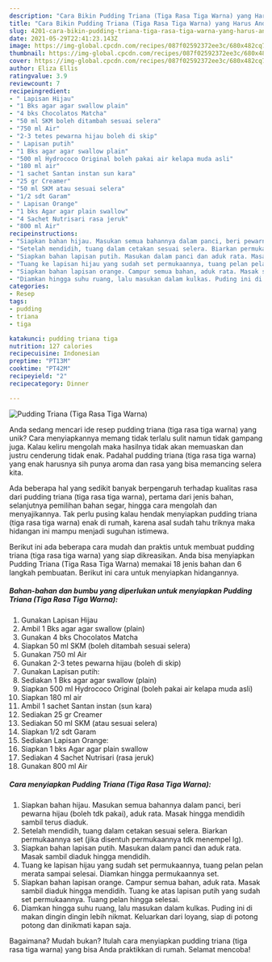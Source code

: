 ```yaml
---
description: "Cara Bikin Pudding Triana (Tiga Rasa Tiga Warna) yang Harus Anda Coba"
title: "Cara Bikin Pudding Triana (Tiga Rasa Tiga Warna) yang Harus Anda Coba"
slug: 4201-cara-bikin-pudding-triana-tiga-rasa-tiga-warna-yang-harus-anda-coba
date: 2021-05-29T22:41:23.143Z
image: https://img-global.cpcdn.com/recipes/087f02592372ee3c/680x482cq70/pudding-triana-tiga-rasa-tiga-warna-foto-resep-utama.jpg
thumbnail: https://img-global.cpcdn.com/recipes/087f02592372ee3c/680x482cq70/pudding-triana-tiga-rasa-tiga-warna-foto-resep-utama.jpg
cover: https://img-global.cpcdn.com/recipes/087f02592372ee3c/680x482cq70/pudding-triana-tiga-rasa-tiga-warna-foto-resep-utama.jpg
author: Eliza Ellis
ratingvalue: 3.9
reviewcount: 7
recipeingredient:
- " Lapisan Hijau"
- "1 Bks agar agar swallow plain"
- "4 bks Chocolatos Matcha"
- "50 ml SKM boleh ditambah sesuai selera"
- "750 ml Air"
- "2-3 tetes pewarna hijau boleh di skip"
- " Lapisan putih"
- "1 Bks agar agar swallow plain"
- "500 ml Hydrococo Original boleh pakai air kelapa muda asli"
- "180 ml air"
- "1 sachet Santan instan sun kara"
- "25 gr Creamer"
- "50 ml SKM atau sesuai selera"
- "1/2 sdt Garam"
- " Lapisan Orange"
- "1 bks Agar agar plain swallow"
- "4 Sachet Nutrisari rasa jeruk"
- "800 ml Air"
recipeinstructions:
- "Siapkan bahan hijau. Masukan semua bahannya dalam panci, beri pewarna hijau (boleh tdk pakai), aduk rata. Masak hingga mendidih sambil terus diaduk."
- "Setelah mendidih, tuang dalam cetakan sesuai selera. Biarkan permukaannya set (jika disentuh permukaannya tdk menempel lg)."
- "Siapkan bahan lapisan putih. Masukan dalam panci dan aduk rata. Masak sambil diaduk hingga mendidih."
- "Tuang ke lapisan hijau yang sudah set permukaannya, tuang pelan pelan merata sampai selesai. Diamkan hingga permukaannya set."
- "Siapkan bahan lapisan orange. Campur semua bahan, aduk rata. Masak sambil diaduk hingga mendidih. Tuang ke atas lapisan putih yang sudah set permukaannya. Tuang pelan hingga selesai."
- "Diamkan hingga suhu ruang, lalu masukan dalam kulkas. Puding ini di makan dingin dingin lebih nikmat. Keluarkan dari loyang, siap di potong potong dan dinikmati kapan saja."
categories:
- Resep
tags:
- pudding
- triana
- tiga

katakunci: pudding triana tiga 
nutrition: 127 calories
recipecuisine: Indonesian
preptime: "PT13M"
cooktime: "PT42M"
recipeyield: "2"
recipecategory: Dinner

---
```



![Pudding Triana (Tiga Rasa Tiga Warna)](https://img-global.cpcdn.com/recipes/087f02592372ee3c/680x482cq70/pudding-triana-tiga-rasa-tiga-warna-foto-resep-utama.jpg)

Anda sedang mencari ide resep pudding triana (tiga rasa tiga warna) yang unik? Cara menyiapkannya memang tidak terlalu sulit namun tidak gampang juga. Kalau keliru mengolah maka hasilnya tidak akan memuaskan dan justru cenderung tidak enak. Padahal pudding triana (tiga rasa tiga warna) yang enak harusnya sih punya aroma dan rasa yang bisa memancing selera kita.

Ada beberapa hal yang sedikit banyak berpengaruh terhadap kualitas rasa dari pudding triana (tiga rasa tiga warna), pertama dari jenis bahan, selanjutnya pemilihan bahan segar, hingga cara mengolah dan menyajikannya. Tak perlu pusing kalau hendak menyiapkan pudding triana (tiga rasa tiga warna) enak di rumah, karena asal sudah tahu triknya maka hidangan ini mampu menjadi suguhan istimewa.




Berikut ini ada beberapa cara mudah dan praktis untuk membuat pudding triana (tiga rasa tiga warna) yang siap dikreasikan. Anda bisa menyiapkan Pudding Triana (Tiga Rasa Tiga Warna) memakai 18 jenis bahan dan 6 langkah pembuatan. Berikut ini cara untuk menyiapkan hidangannya.

<!--inarticleads1-->

##### Bahan-bahan dan bumbu yang diperlukan untuk menyiapkan Pudding Triana (Tiga Rasa Tiga Warna):

1. Gunakan  Lapisan Hijau
1. Ambil 1 Bks agar agar swallow (plain)
1. Gunakan 4 bks Chocolatos Matcha
1. Siapkan 50 ml SKM (boleh ditambah sesuai selera)
1. Gunakan 750 ml Air
1. Gunakan 2-3 tetes pewarna hijau (boleh di skip)
1. Gunakan  Lapisan putih:
1. Sediakan 1 Bks agar agar swallow (plain)
1. Siapkan 500 ml Hydrococo Original (boleh pakai air kelapa muda asli)
1. Siapkan 180 ml air
1. Ambil 1 sachet Santan instan (sun kara)
1. Sediakan 25 gr Creamer
1. Sediakan 50 ml SKM (atau sesuai selera)
1. Siapkan 1/2 sdt Garam
1. Sediakan  Lapisan Orange:
1. Siapkan 1 bks Agar agar plain swallow
1. Sediakan 4 Sachet Nutrisari (rasa jeruk)
1. Gunakan 800 ml Air




<!--inarticleads2-->

##### Cara menyiapkan Pudding Triana (Tiga Rasa Tiga Warna):

1. Siapkan bahan hijau. Masukan semua bahannya dalam panci, beri pewarna hijau (boleh tdk pakai), aduk rata. Masak hingga mendidih sambil terus diaduk.
1. Setelah mendidih, tuang dalam cetakan sesuai selera. Biarkan permukaannya set (jika disentuh permukaannya tdk menempel lg).
1. Siapkan bahan lapisan putih. Masukan dalam panci dan aduk rata. Masak sambil diaduk hingga mendidih.
1. Tuang ke lapisan hijau yang sudah set permukaannya, tuang pelan pelan merata sampai selesai. Diamkan hingga permukaannya set.
1. Siapkan bahan lapisan orange. Campur semua bahan, aduk rata. Masak sambil diaduk hingga mendidih. Tuang ke atas lapisan putih yang sudah set permukaannya. Tuang pelan hingga selesai.
1. Diamkan hingga suhu ruang, lalu masukan dalam kulkas. Puding ini di makan dingin dingin lebih nikmat. Keluarkan dari loyang, siap di potong potong dan dinikmati kapan saja.




Bagaimana? Mudah bukan? Itulah cara menyiapkan pudding triana (tiga rasa tiga warna) yang bisa Anda praktikkan di rumah. Selamat mencoba!
